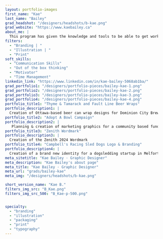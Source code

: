 ```yaml
---
layout: portfolio-images
first_name: "Kae"
last_name: "Bailey"
grad_headshot: "/designers/headshots/b-kae.png"
grad_website: "https://www.kaebailey.ca"
about_me: |
  This program has given the knowledge and tools to be able to get working on any project, regardless of the medium, and work to incorporate strong messages and symbolism inside them. In my eye, I believe a graphic that tells a story, or a journey is a perfect graphic. Going forward, I'll miss studying and bouncing ideas off of everyone, but I'm excited to see where we all end up!
filters:
  - "Branding | "
  - "Illustration | "
  - "Print"
soft_skills:
  - "Communication Skills"
  - "Out of the box thinking"  
  - "Motivator" 
  - "Time Management" 
linkedin_link: "https://www.linkedin.com/in/kae-bailey-5068ab1ba/"
grad_portfolio1: "/designers/portfolio-pieces/bailey-kae-1.png"
grad_portfolio2: "/designers/portfolio-pieces/bailey-kae-2.png"
grad_portfolio3: "/designers/portfolio-pieces/bailey-kae-3.png"
grad_portfolio4: "/designers/portfolio-pieces/bailey-kae-4.png"
portfolio_title1: "Thyme & Tamarack and Fault Line Beer Wraps"
portfolio_description1: |
  Creation of Ottawa-based beer can wrap designs for Dominion City Brewing Co.
portfolio_title2: "Adopt A Bowl Campaign"
portfolio_description2: |
   Planning & creation of marketing graphics for a community based fundraising program for the Ottawa Humane Society.
portfolio_title3: "Zenith Wordmark"
portfolio_description3: |
  Creation of the Zenith 2024 Wordmark
portfolio_title4: "Campbell's Racing Sled Dogs Logo & Branding"
portfolio_description4: |
  Creation of a brand new identity for a dogsledding startup in Melfort, Saskatchewan.
meta_sitetitle: "Kae Bailey · Graphic Designer"
meta_description: "Kae Bailey's about page"
meta_title: "Kae Bailey · Graphic Designer"
meta_url: "grads/bailey-kae"
meta_img: "/designers/headshots/b-kae.png"

short_version_name: "Kae B."
filters_img_src: "B_Kae.png"
filters_img_src_500: "B_Kae-p-500.png"


specialty:
  - "branding"
  - "illustration"
  - "packaging"
  - "print"
  - "typography"
---
```

